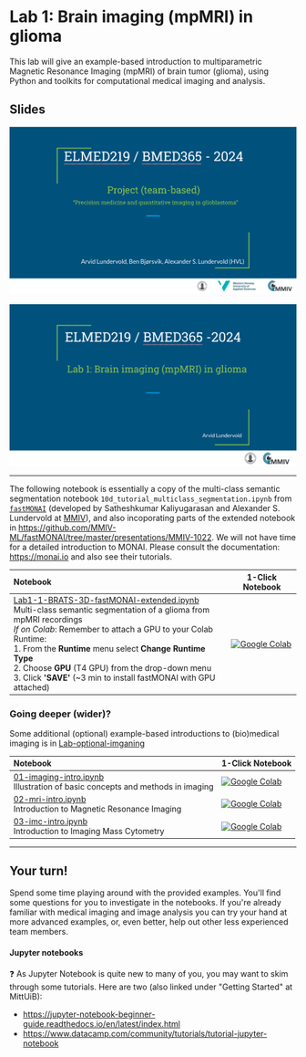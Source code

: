 # Lab 1: Brain imaging (mpMRI) in glioma

This lab will give an example-based introduction to multiparametric Magnetic Resonance Imaging (mpMRI) of brain tumor (glioma), using Python and toolkits for computational medical imaging and analysis.

## Slides

<a href="https://docs.google.com/presentation/d/e/2PACX-1vRc51VLi_fbENjJxXWjKg9i8F05IRoDl7TWmXGqbOc-AnmyOS_VaonCzgSOsT0aAgfH1lvHzc2y_F-F/pub?start=false&loop=false&delayms=3000"><img src="assets/slide_1_team_project.png"></a>

<a href="https://docs.google.com/presentation/d/e/2PACX-1vTK7ut3BT-pGtQiC53Vu7KAVt6wvtOF7Y1NhAziSyCc-E4AGuwRN778fsi86UMry7ZsNJ7rrGVAeAnM/pub?start=false&loop=false&delayms=3000"><img src="assets/Lab1_first_slide.png"></a>


<!-- Here's a short extra video that goes through a very similar notebook to the one we use in this lab: https://www.youtube.com/watch?v=OhxUgFNnj1U. You may want to watch this as well. -->


<hr>

The following notebook is essentially a copy of the multi-class semantic segmentation notebook `10d_tutorial_multiclass_segmentation.ipynb` from [`fastMONAI`](https://fastmonai.no) (developed by Satheshkumar Kaliyugarasan and Alexander S. Lundervold at [MMIV](https://mmiv.no/machinelearning)), and also incoporating parts of the extended notebook in https://github.com/MMIV-ML/fastMONAI/tree/master/presentations/MMIV-1022. We will not have time for a detailed introduction to MONAI. Please consult the documentation: https://monai.io and also see their tutorials.

| Notebook    |      1-Click Notebook      |
|:----------|------|
|  [Lab1-1-BRATS-3D-fastMONAI-extended.ipynb](https://nbviewer.jupyter.org/github/MMIV-ML/ELMED219/blob/main/Lab1-mpMRI-glioma/Lab1-1-BRATS-3D-fastMONAI-extended.ipynb)<br> Multi-class semantic segmentation of a glioma from mpMRI recordings<br> *If on Colab*: Remember to attach a GPU to your Colab Runtime:<br>1. From the **Runtime** menu select **Change Runtime Type**<br>2. Choose **GPU** (T4 GPU) from the drop-down menu<br>3. Click **'SAVE'** (~3 min to install fastMONAI with GPU attached) | [![Google Colab](https://colab.research.google.com/assets/colab-badge.svg)](https://colab.research.google.com/github/MMIV-ML/ELMED219/blob/main/Lab1-mpMRI-glioma/Lab1-1-BRATS-3D-fastMONAI-extended.ipynb)|


### Going deeper (wider)?
Some additional (optional) example-based introductions to (bio)medical imaging is in [Lab-optional-imganing](./Lab-optional-imaging)

| Notebook    |      1-Click Notebook      |
|:----------|------|
|  [01-imaging-intro.ipynb](https://nbviewer.jupyter.org/github/MMIV-ML/ELMED219/blob/main/Lab1-mpMRI-glioma/Lab-optional-imaging/01-imaging-intro.ipynb)<br> Illustration of basic concepts and methods in imaging   | [![Google Colab](https://colab.research.google.com/assets/colab-badge.svg)](https://colab.research.google.com/github/MMIV-ML/ELMED219/blob/main/Lab1-mpMRI-glioma/Lab-optional-imaging/01-imaging-intro.ipynb)|
|  [02-mri-intro.ipynb](https://nbviewer.jupyter.org/github/MMIV-ML/ELMED219/blob/main/Lab1-mpMRI-glioma/Lab-optional-imaging/02-mri-intro.ipynb)<br> Introduction to Magnetic Resonance Imaging   | [![Google Colab](https://colab.research.google.com/assets/colab-badge.svg)](https://colab.research.google.com/github/MMIV-ML/ELMED219/blob/main/Lab1-mpMRI-glioma/Lab-optional-imaging/02-mri-intro.ipynb)|
|  [03-imc-intro.ipynb](https://nbviewer.jupyter.org/github/MMIV-ML/ELMED219/blob/main/Lab1-mpMRI-glioma/Lab-optional-imaging/03-imc-intro.ipynb)<br> Introduction to Imaging Mass Cytometry   | [![Google Colab](https://colab.research.google.com/assets/colab-badge.svg)](https://colab.research.google.com/github/MMIV-ML/ELMED219/blob/main/Lab1-mpMRI-glioma/Lab-optional-imaging/03-imc-intro.ipynb)|

---


## Your turn!

Spend some time playing around with the provided examples. You'll find some questions for you to investigate in the notebooks. If you're already familiar with medical imaging and image analysis you can try your hand at more advanced examples, or, even better, help out other less experienced team members.


#### Jupyter notebooks

:question: As Jupyter Notebook is quite new to many of you, you may want to skim through some tutorials. Here are two (also linked under "Getting Started" at MittUiB):
* https://jupyter-notebook-beginner-guide.readthedocs.io/en/latest/index.html
* https://www.datacamp.com/community/tutorials/tutorial-jupyter-notebook

